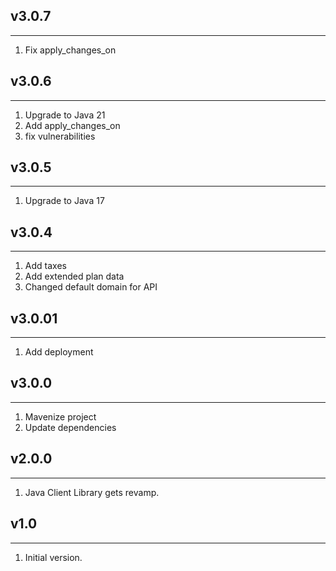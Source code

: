 ## v3.0.7
***
1. Fix apply_changes_on

## v3.0.6
***
1. Upgrade to Java 21
2. Add apply_changes_on
3. fix vulnerabilities

## v3.0.5
***
1. Upgrade to Java 17

## v3.0.4
***
1. Add taxes
2. Add extended plan data
3. Changed default domain for API

## v3.0.01
***
1. Add deployment

## v3.0.0
***
1. Mavenize project
2. Update dependencies

## v2.0.0
***
1. Java Client Library gets revamp.

## v1.0
***
1. Initial version.
